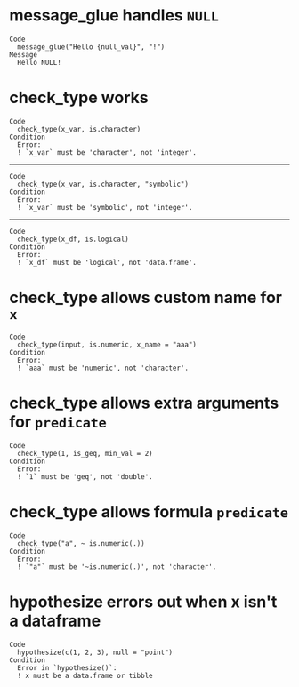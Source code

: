 # message_glue handles `NULL`

    Code
      message_glue("Hello {null_val}", "!")
    Message
      Hello NULL!

# check_type works

    Code
      check_type(x_var, is.character)
    Condition
      Error:
      ! `x_var` must be 'character', not 'integer'.

---

    Code
      check_type(x_var, is.character, "symbolic")
    Condition
      Error:
      ! `x_var` must be 'symbolic', not 'integer'.

---

    Code
      check_type(x_df, is.logical)
    Condition
      Error:
      ! `x_df` must be 'logical', not 'data.frame'.

# check_type allows custom name for `x`

    Code
      check_type(input, is.numeric, x_name = "aaa")
    Condition
      Error:
      ! `aaa` must be 'numeric', not 'character'.

# check_type allows extra arguments for `predicate`

    Code
      check_type(1, is_geq, min_val = 2)
    Condition
      Error:
      ! `1` must be 'geq', not 'double'.

# check_type allows formula `predicate`

    Code
      check_type("a", ~ is.numeric(.))
    Condition
      Error:
      ! `"a"` must be '~is.numeric(.)', not 'character'.

# hypothesize errors out when x isn't a dataframe

    Code
      hypothesize(c(1, 2, 3), null = "point")
    Condition
      Error in `hypothesize()`:
      ! x must be a data.frame or tibble

